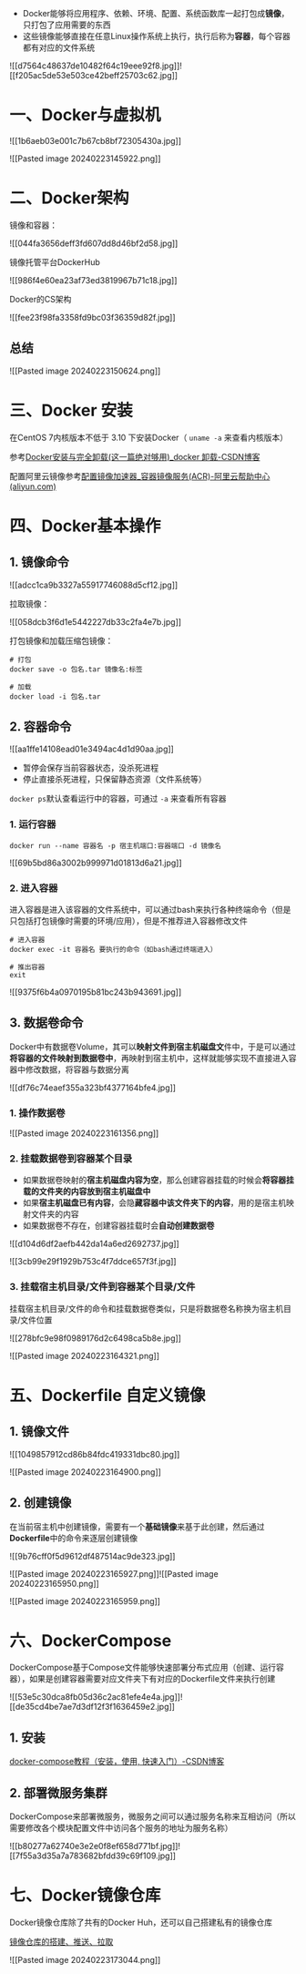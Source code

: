 * Docker能够将应用程序、依赖、环境、配置、系统函数库一起打包成**镜像**，只打包了应用需要的东西
* 这些镜像能够直接在任意Linux操作系统上执行，执行后称为**容器**，每个容器都有对应的文件系统

![[d7564c48637de10482f64c19eee92f8.jpg]]![[f205ac5de53e503ce42beff25703c62.jpg]]

# 一、Docker与虚拟机

![[1b6aeb03e001c7b67cb8bf72305430a.jpg]]

![[Pasted image 20240223145922.png]]

# 二、Docker架构

镜像和容器：

![[044fa3656deff3fd607dd8d46bf2d58.jpg]]

镜像托管平台DockerHub

![[986f4e60ea23af73ed3819967b71c18.jpg]]

Docker的CS架构

![[fee23f98fa3358fd9bc03f36359d82f.jpg]]

## 总结

![[Pasted image 20240223150624.png]]

# 三、Docker 安装

在CentOS 7内核版本不低于 3.10 下安装Docker（ `uname -a` 来查看内核版本）

参考[Docker安装与完全卸载(这一篇绝对够用)_docker 卸载-CSDN博客](https://blog.csdn.net/doublepg13/article/details/131781150)

配置阿里云镜像参考[配置镜像加速器_容器镜像服务(ACR)-阿里云帮助中心 (aliyun.com)](https://help.aliyun.com/zh/acr/user-guide/accelerate-the-pulls-of-docker-official-images?spm=a2c4g.11186623.0.0.7784379davmPqL)

# 四、Docker基本操作

## 1. 镜像命令

![[adcc1ca9b3327a55917746088d5cf12.jpg]]

拉取镜像：

![[058dcb3f6d1e5442227db33c2fa4e7b.jpg]]

打包镜像和加载压缩包镜像：

```shell
# 打包
docker save -o 包名.tar 镜像名:标签

# 加载
docker load -i 包名.tar
```

## 2. 容器命令

![[aa1ffe14108ead01e3494ac4d1d90aa.jpg]]

* 暂停会保存当前容器状态，没杀死进程
* 停止直接杀死进程，只保留静态资源（文件系统等）

`docker ps`默认查看运行中的容器，可通过 `-a` 来查看所有容器 

### 1. 运行容器

```shell
docker run --name 容器名 -p 宿主机端口:容器端口 -d 镜像名
```

![[69b5bd86a3002b999971d01813d6a21.jpg]]

### 2. 进入容器

进入容器是进入该容器的文件系统中，可以通过bash来执行各种终端命令（但是只包括打包镜像时需要的环境/应用），但是不推荐进入容器修改文件

```shell
# 进入容器
docker exec -it 容器名 要执行的命令（如bash通过终端进入）

# 推出容器
exit
```

![[9375f6b4a0970195b81bc243b943691.jpg]]

## 3. 数据卷命令

Docker中有数据卷Volume，其可以**映射文件到宿主机磁盘文**件中，于是可以通过**将容器的文件映射到数据卷中**，再映射到宿主机中，这样就能够实现不直接进入容器中修改数据，将容器与数据分离

![[df76c74eaef355a323bf4377164bfe4.jpg]]

### 1. 操作数据卷

![[Pasted image 20240223161356.png]]

### 2. 挂载数据卷到容器某个目录

* 如果数据卷映射的**宿主机磁盘内容为空**，那么创建容器挂载的时候会**将容器挂载的文件夹的内容放到宿主机磁盘中**
* 如果**宿主机磁盘已有内容**，会隐**藏容器中该文件夹下的内容**，用的是宿主机映射文件夹的内容
* 如果数据卷不存在，创建容器挂载时会**自动创建数据卷**

![[d104d6df2aefb442da14a6ed2692737.jpg]]

![[3cb99e29f1929b753c4f7ddce657f3f.jpg]]

### 3. 挂载宿主机目录/文件到容器某个目录/文件

挂载宿主机目录/文件的命令和挂载数据卷类似，只是将数据卷名称换为宿主机目录/文件位置

![[278bfc9e98f0989176d2c6498ca5b8e.jpg]]

![[Pasted image 20240223164321.png]]

# 五、Dockerfile 自定义镜像

## 1. 镜像文件

![[1049857912cd86b84fdc419331dbc80.jpg]]

![[Pasted image 20240223164900.png]]

## 2. 创建镜像

在当前宿主机中创建镜像，需要有一个**基础镜像**来基于此创建，然后通过**Dockerfile**中的命令来逐层创建镜像

![[9b76cff0f5d9612df487514ac9de323.jpg]]

![[Pasted image 20240223165927.png]]![[Pasted image 20240223165950.png]]

![[Pasted image 20240223165959.png]]

# 六、DockerCompose

DockerCompose基于Compose文件能够快速部署分布式应用（创建、运行容器），如果是创建容器需要对应文件夹下有对应的Dockerfile文件来执行创建

![[53e5c30dca8fb05d36c2ac81efe4e4a.jpg]]![[de35cd4be7ae7d3df12f3f1636459e2.jpg]]

## 1. 安装

[docker-compose教程（安装，使用, 快速入门）-CSDN博客](https://blog.csdn.net/pushiqiang/article/details/78682323)

## 2. 部署微服务集群

DockerCompose来部署微服务，微服务之间可以通过服务名称来互相访问（所以需要修改各个模块配置文件中访问各个服务的地址为服务名称）

![[b80277a62740e3e2e0f8ef658d771bf.jpg]]![[7f55a3d35a7a783682bfdd39c69f109.jpg]]

# 七、Docker镜像仓库

Docker镜像仓库除了共有的Docker Huh，还可以自己搭建私有的镜像仓库

[镜像仓库的搭建、推送、拉取](https://blog.csdn.net/I_r_o_n_M_a_n/article/details/123793554)

![[Pasted image 20240223173044.png]]